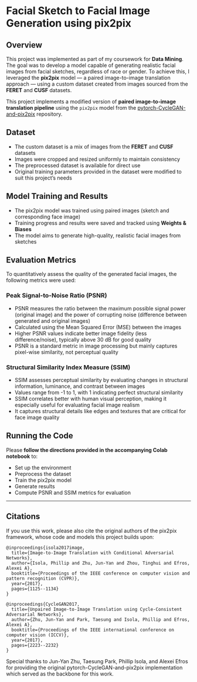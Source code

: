 # Facial Sketch to Facial Image Generation using pix2pix

## Overview
This project was implemented as part of my coursework for **Data Mining**. The goal was to develop a model capable of generating realistic facial images from facial sketches, regardless of race or gender. To achieve this, I leveraged the **pix2pix** model — a paired image-to-image translation approach — using a custom dataset created from images sourced from the **FERET** and **CUSF** datasets.

This project implements a modified version of **paired image-to-image translation pipeline** using the `pix2pix` model from the [pytorch-CycleGAN-and-pix2pix](https://github.com/junyanz/pytorch-CycleGAN-and-pix2pix) repository.

## Dataset
- The custom dataset is a mix of images from the **FERET** and **CUSF** datasets
- Images were cropped and resized uniformly to maintain consistency
- The preprocessed dataset is available for direct use
- Original training parameters provided in the dataset were modified to suit this project’s needs

## Model Training and Results
- The pix2pix model was trained using paired images (sketch and corresponding face image)
- Training progress and results were saved and tracked using **Weights & Biases**
- The model aims to generate high-quality, realistic facial images from sketches

## Evaluation Metrics
To quantitatively assess the quality of the generated facial images, the following metrics were used:

### Peak Signal-to-Noise Ratio (PSNR)
- PSNR measures the ratio between the maximum possible signal power (original image) and the power of corrupting noise (difference between generated and original images)
- Calculated using the Mean Squared Error (MSE) between the images
- Higher PSNR values indicate better image fidelity (less difference/noise), typically above 30 dB for good quality
- PSNR is a standard metric in image processing but mainly captures pixel-wise similarity, not perceptual quality

### Structural Similarity Index Measure (SSIM)
- SSIM assesses perceptual similarity by evaluating changes in structural information, luminance, and contrast between images
- Values range from -1 to 1, with 1 indicating perfect structural similarity
- SSIM correlates better with human visual perception, making it especially useful for evaluating facial image realism
- It captures structural details like edges and textures that are critical for face image quality

## Running the Code
Please **follow the directions provided in the accompanying Colab notebook** to:
- Set up the environment
- Preprocess the dataset
- Train the pix2pix model
- Generate results
- Compute PSNR and SSIM metrics for evaluation

---

## Citations
If you use this work, please also cite the original authors of the pix2pix framework, whose code and models this project builds upon:
```
@inproceedings{isola2017image,
  title={Image-to-Image Translation with Conditional Adversarial Networks},
  author={Isola, Phillip and Zhu, Jun-Yan and Zhou, Tinghui and Efros, Alexei A},
  booktitle={Proceedings of the IEEE conference on computer vision and pattern recognition (CVPR)},
  year={2017},
  pages={1125--1134}
}

@inproceedings{CycleGAN2017,
  title={Unpaired Image-to-Image Translation using Cycle-Consistent Adversarial Networks},
  author={Zhu, Jun-Yan and Park, Taesung and Isola, Phillip and Efros, Alexei A},
  booktitle={Proceedings of the IEEE international conference on computer vision (ICCV)},
  year={2017},
  pages={2223--2232}
}
```


Special thanks to Jun-Yan Zhu, Taesung Park, Phillip Isola, and Alexei Efros for providing the original pytorch-CycleGAN-and-pix2pix implementation which served as the backbone for this work.

